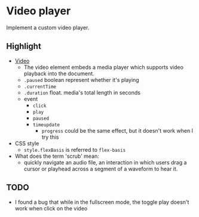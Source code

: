 # Video player
Implement a custom video player.

## Highlight
- [Video](https://developer.mozilla.org/en-US/docs/Web/HTML/Element/video)
  - The video element embeds a media player which supports video playback into the document.
  - `.paused` boolean represent whether it's playing
  - `.currentTime` 
  - `.duration` float. media's total length in seconds
  - event
    - `click`
    - `play`
    - `paused`
    - `timeupdate`
      - `progress` could be the same effect, but it doesn't work when I try this
- CSS style
  - `style.flexBasis` is referred to `flex-basis`
- What does the term 'scrub' mean:
  - quickly navigate an audio file, an interaction in which users drag a cursor or playhead across a segment of a waveform to hear it.

## TODO
- I found a bug that while in the fullscreen mode, the toggle play doesn't work when click on the video 
